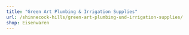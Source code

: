 ```yaml
---
title: "Green Art Plumbing & Irrigation Supplies"
url: /shinnecock-hills/green-art-plumbing-und-irrigation-supplies/
shop: Eisenwaren
---
```

